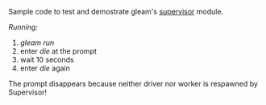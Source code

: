 Sample code to test and demostrate gleam's [supervisor](https://hexdocs.pm/gleam_otp/gleam/otp/supervisor.html) module.

_Running:_

1. _gleam run_
1. enter _die_ at the prompt
1. wait 10 seconds
1. enter _die_ again
    
The prompt disappears because neither driver nor worker is respawned by Supervisor!
